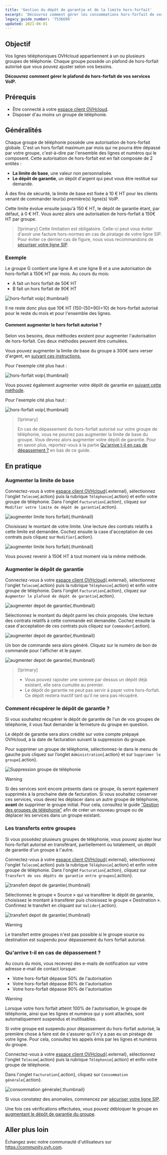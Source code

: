 ```yaml
---
title: 'Gestion du dépôt de garantie et de la limite hors-forfait'
excerpt: 'Découvrez comment gérer les consommations hors-forfait de vos services VoIP OVHcloud'
legacy_guide_number: '7536699'
updated: 2021-06-01
---
```


## Objectif

Vos lignes téléphoniques OVHcloud appartiennent à un ou plusieurs groupes de téléphonie. Chaque groupe possède un plafond de hors-forfait autorisé que vous pouvez ajuster selon vos besoins.

**Découvrez comment gérer le plafond de hors-forfait de vos services VoIP.**

## Prérequis

- Être connecté à votre [espace client OVHcloud](https://www.ovh.com/auth/?action=gotomanager&from=https://www.ovh.com/fr/&ovhSubsidiary=fr).
- Disposer d'au moins un groupe de téléphonie.

## Généralités

Chaque groupe de téléphonie possède une autorisation de hors-forfait globale. C'est un hors forfait maximum par mois qui ne pourra être dépassé par votre groupe, c'est-à-dire par l'ensemble des lignes et numéros qui le composent.
Cette autorisation de hors-forfait est en fait composée de 2 entités :

- **La limite de base**, une valeur non personnalisée.
- **Le dépôt de garantie**, un dépôt d'argent qui peut vous être restitué sur demande.

À des fins de sécurité, la limite de base est fixée à 10 € HT pour les clients venant de commander leur(s) première(s) ligne(s) VoIP.

Cette limite évolue ensuite jusqu'à 150 € HT, le dépôt de garantie étant, par défaut, à 0 € HT.
Vous aurez alors une autorisation de hors-forfait à 150€ HT par groupe.

> [!primary]
> Cette limitation est obligatoire. Celle-ci peut vous éviter d'avoir une facture hors-normes en cas de piratage de votre ligne SIP.
> Pour éviter ce dernier cas de figure, nous vous recommandons de [sécuriser votre ligne SIP](/pages/web_cloud/phone_and_fax/voip/secure-sip-line).  
> 

### Exemple

Le groupe G contient une ligne A et une ligne B et a une autorisation de hors-forfait à 150€ HT par mois. 
Au cours du mois:

-   A fait un hors forfait de 50€ HT
-   B fait un hors forfait de 90€ HT

![hors-forfait voip](images/HFvoip1.png){.thumbnail}

Il ne reste donc plus que 10€ HT (150-(50+90)=10) de hors-forfait autorisé pour le reste du mois et pour l'ensemble des lignes.

#### Comment augmenter le hors forfait autorisé ? 

Selon vos besoins, deux méthodes existent pour augmenter l'autorisation de hors-forfait. Ces deux méthodes peuvent être cumulées.

Vous pouvez augmenter la limite de base du groupe à 300€ sans verser d'argent, en [suivant ces instructions.](/pages/telecom/voip/gestion_du_depot_de_garantie_et_de_la_limite_hors_forfait#augmenter-la-limite-de-base)

Pour l'exemple cité plus haut :

![hors-forfait voip](images/HFvoip2.png){.thumbnail}

Vous pouvez également augmenter votre dépôt de garantie en [suivant cette méthode](/pages/telecom/voip/gestion_du_depot_de_garantie_et_de_la_limite_hors_forfait#augmenter-le-depot-de-garantie). 

Pour l'exemple cité plus haut :

![hors-forfait voip](images/HFvoip3.png){.thumbnail}

> [!primary]
>
> En cas de dépassement du hors-forfait autorisé sur votre groupe de téléphonie, vous ne pourrez pas augmenter la limite de base du groupe. Vous devrez alors augmenter votre dépôt de garantie.
> Pour en savoir plus, reportez-vous à la partie [Qu'arrive t-il en cas de dépassement ?](/pages/telecom/voip/gestion_du_depot_de_garantie_et_de_la_limite_hors_forfait#quarrive-t-il-en-cas-de-depassement) en bas de ce guide.
>

## En pratique

### Augmenter la limite de base

Connectez-vous à votre [espace client OVHcloud](https://www.ovh.com/auth/?action=gotomanager&from=https://www.ovh.com/fr/&ovhSubsidiary=fr){.external}, sélectionnez l'onglet `Telecom`{.action} puis la rubrique `Téléphonie`{.action} et enfin votre groupe de téléphonie.
Dans l'onglet `Facturation`{.action}, cliquez sur `Modifier votre limite de dépôt de garantie`{.action}.

![augmenter limite hors forfait](images/hflimit1.png){.thumbnail}

Choisissez le montant de votre limite. Une lecture des contrats relatifs à cette limite est demandée. Cochez ensuite la case d'acceptation de ces contrats puis cliquez sur `Modifier`{.action}.

![augmenter limite hors forfait](images/hflimit2.png){.thumbnail}

Vous pouvez revenir à 150€ HT à tout moment via la même méthode.

### Augmenter le dépôt de garantie

Connectez-vous à votre [espace client OVHcloud](https://www.ovh.com/auth/?action=gotomanager&from=https://www.ovh.com/fr/&ovhSubsidiary=fr){.external}, sélectionnez l'onglet `Telecom`{.action} puis la rubrique `Téléphonie`{.action} et enfin votre groupe de téléphonie.
Dans l'onglet `Facturation`{.action}, cliquez sur `Augmenter le plafond de dépôt de garantie`{.action}.

![augmenter depot de garantie](images/securitydeposit1.png){.thumbnail}

Sélectionnez le montant du dépôt parmi les choix proposés. Une lecture des contrats relatifs à cette commande est demandée. Cochez ensuite la case d'acceptation de ces contrats puis cliquez sur `Commander`{.action}. 

![augmenter depot de garantie](images/securitydeposit2.png){.thumbnail}

Un bon de commande sera alors généré. Cliquez sur le numéro de bon de commande pour l'afficher et le payer.

![augmenter depot de garantie](images/securitydeposit3b.png){.thumbnail}

> [!primary]
> - Vous pouvez rajouter une somme par dessus un dépôt déjà existant, elle sera cumulée au premier.
> - Le dépôt de garantie ne peut pas servir à payer votre hors-forfait. Ce dépôt restera inactif tant qu'il ne sera pas récupéré.
>

### Comment récupérer le dépôt de garantie ?

Si vous souhaitez récupérer le dépôt de garantie de l'un de vos groupes de téléphonie, il vous faut demander la fermeture du groupe en question.

Le dépôt de garantie sera alors crédité sur votre compte prépayé OVHcloud, à la date de facturation suivant la suppression du groupe.

Pour supprimer un groupe de téléphonie, sélectionnez-le dans le menu de gauche puis cliquez sur l’onglet `Administration`{.action} et sur `Supprimer le groupe`{.action}.

![Suppression groupe de téléphonie](images/SupprGroup.png)

> [!warning]
>
> Si des services sont encore présents dans ce groupe, ils seront également supprimés à la prochaine date de facturation.
> Si vous souhaitez conserver ces services, vous devez les déplacer dans un autre groupe de téléphonie, **avant** de supprimer le groupe initial.
> Pour cela, consultez le guide ["Gestion des groupes de téléphonie"](/pages/web_cloud/phone_and_fax/voip/regrouper_services_telephonie) afin de créer un nouveau groupe ou de déplacer les services dans un groupe existant.
>

### Les transferts entre groupes

Si vous possédez plusieurs groupes de téléphonie, vous pouvez ajuster leur hors-forfait autorisé en transférant, partiellement ou totalement, un dépôt de garantie d'un groupe à l'autre.

Connectez-vous à votre [espace client OVHcloud](https://www.ovh.com/auth/?action=gotomanager&from=https://www.ovh.com/fr/&ovhSubsidiary=fr){.external}, sélectionnez l'onglet `Telecom`{.action} puis la rubrique `Téléphonie`{.action} et enfin votre groupe de téléphonie.
Dans l'onglet `Facturation`{.action}, cliquez sur `Transfert de vos dépôts de garantie entre groupes`{.action}.

![transfert depot de garantie](images/transferdeposit1.png){.thumbnail}

Sélectionnez le groupe « Source » qui va transférer le dépôt de garantie, choisissez le montant à transférer puis choisissez le groupe « Destination ». Confirmez le transfert en cliquant sur `Valider`{.action}. 

![transfert depot de garantie](images/transferdeposit2.png){.thumbnail}

> [!warning]
> Le transfert entre groupes n'est pas possible si le groupe source ou destination est suspendu pour dépassement du hors forfait autorisé.
>

### Qu'arrive t-il en cas de dépassement ?

Au cours du mois, vous recevrez des e-mails de notification sur votre adresse e-mail de contact lorsque:

- Votre hors-forfait dépasse 50% de l'autorisation
- Votre hors-forfait dépasse 80% de l'autorisation
- Votre hors-forfait dépasse 90% de l'autorisation

> [!warning]
> Lorsque votre hors forfait atteint 100% de l'autorisation, le groupe de téléphonie, ainsi que les lignes et numéros qui y sont attachés, sont automatiquement suspendus et inutilisables.
>

Si votre groupe est suspendu pour dépassement du hors-forfait autorisé, la première chose à faire est de s'assurer qu'il n'y a pas eu un piratage de votre ligne. Pour cela, consultez les appels émis par les lignes et numéros du groupe.

Connectez-vous à votre [espace client OVHcloud](https://www.ovh.com/auth/?action=gotomanager&from=https://www.ovh.com/fr/&ovhSubsidiary=fr){.external}, sélectionnez l'onglet `Telecom`{.action} puis la rubrique `Téléphonie`{.action} et enfin votre groupe de téléphonie.

Dans l'onglet `Facturation`{.action}, cliquez sur `Consommation générale`{.action}.

![consommation générale](images/voipconso.png){.thumbnail}

Si vous constatez des anomalies, commencez par [sécuriser votre ligne SIP](/pages/web_cloud/phone_and_fax/voip/secure-sip-line). 

Une fois ces vérifications effectuées, vous pouvez débloquer le groupe en [augmentant le dépôt de garantie du groupe](/pages/telecom/voip/gestion_du_depot_de_garantie_et_de_la_limite_hors_forfait#augmenter-le-depot-de-garantie).

## Aller plus loin

Échangez avec notre communauté d'utilisateurs sur <https://community.ovh.com>.
